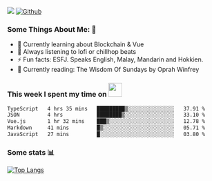 ![](https://visitor-badge.laobi.icu/badge?page_id=seanho96.seanho96)
[![Github](https://img.shields.io/github/followers/seanho96?label=Follow&style=social)](https://github.com/seanho96)

### Some Things About Me: 👋
- 🌱 Currently learning about Blockchain & Vue
- :musical_note: Always listening to lofi or chillhop beats
- :zap: Fun facts: ESFJ. Speaks English, Malay, Mandarin and Hokkien.
- :book: Currently reading: The Wisdom Of Sundays by Oprah Winfrey

### This week I spent my time on <img src="https://media.giphy.com/media/SvQzkTQb3ZwKcj1QTO/giphy.gif" width="32">

<!--START_SECTION:waka-->

```txt
TypeScript   4 hrs 35 mins   █████████▒░░░░░░░░░░░░░░░   37.91 %
JSON         4 hrs           ████████▒░░░░░░░░░░░░░░░░   33.10 %
Vue.js       1 hr 32 mins    ███▒░░░░░░░░░░░░░░░░░░░░░   12.78 %
Markdown     41 mins         █▒░░░░░░░░░░░░░░░░░░░░░░░   05.71 %
JavaScript   27 mins         █░░░░░░░░░░░░░░░░░░░░░░░░   03.80 %
```

<!--END_SECTION:waka-->

### Some stats 📊

[![Top Langs](https://github-readme-stats.vercel.app/api/top-langs/?username=seanho96&layout=compact&theme=graywhite)](https://github.com/anuraghazra/github-readme-stats)
<br/>
<!-- ![GitHub stats](https://github-readme-stats.vercel.app/api?username=seanho96&show_icons=true&theme=graywhite)-->

